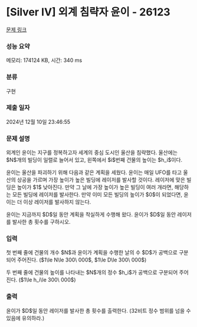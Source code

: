 # [Silver IV] 외계 침략자 윤이 - 26123 

[문제 링크](https://www.acmicpc.net/problem/26123) 

### 성능 요약

메모리: 174124 KB, 시간: 340 ms

### 분류

구현

### 제출 일자

2024년 12월 10일 23:46:55

### 문제 설명

<p>외계인 윤이는 지구를 정복하고자 세계의 중심 도시인 울산을 침략했다. 울산에는 $N$개의 빌딩이 일렬로 늘어서 있고, 왼쪽에서 $i$번째 건물의 높이는 $h_i$이다.</p>

<p>윤이는 울산을 파괴하기 위해 다음과 같은 계획을 세웠다. 윤이는 매일 UFO를 타고 울산의 상공을 가르며 가장 높이가 높은 빌딩에 레이저를 발사할 것이다. 레이저에 맞은 빌딩은 높이가 $1$ 낮아진다. 만약 그 날에 가장 높이가 높은 빌딩이 여러 개라면, 해당하는 모든 빌딩에 레이저를 발사한다. 만약 이미 모든 빌딩의 높이가 $0$이 되었다면, 윤이는 더 이상 레이저를 발사하지 않는다.</p>

<p>윤이는 지금까지 $D$일 동안 계획을 착실하게 수행해 왔다. 윤이가 $D$일 동안 레이저를 발사한 총 횟수를 구하시오.</p>

### 입력 

 <p>첫 번째 줄에 건물의 개수 $N$과 윤이가 계획을 수행한 날의 수 $D$가 공백으로 구분되어 주어진다. ($1\le N\le 300\ 000$, $1\le D\le 300\ 000$)</p>

<p>두 번째 줄에 건물의 높이를 나타내는 $N$개의 정수 $h_i$가 공백으로 구분되어 주어진다. ($1\le h_i\le 300\ 000$)</p>

### 출력 

 <p>윤이가 $D$일 동안 레이저를 발사한 총 횟수를 출력한다. (32비트 정수 범위를 넘을 수 있음에 유의하라.)</p>

